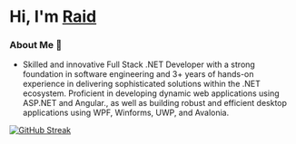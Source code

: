 # Hi, I'm [Raid](https://www.facebook.com/profile.php?id=100051990292449)

### About Me 🚀 
- Skilled and innovative Full Stack .NET Developer with a strong foundation in software engineering and 3+ years of hands-on experience in delivering sophisticated solutions within the .NET ecosystem. Proficient in developing dynamic  web applications using ASP.NET and Angular., as well as building robust and efficient desktop applications using WPF, Winforms, UWP, and Avalonia.</br>

[![GitHub Streak](https://streak-stats.demolab.com?user=raid-teyar&theme=tokyonight-duo)](https://git.io/streak-stats)



